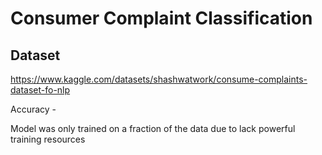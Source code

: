 # Consumer Complaint Classification 

## Dataset
https://www.kaggle.com/datasets/shashwatwork/consume-complaints-dataset-fo-nlp

Accuracy - 

Model was only trained on a fraction of the data due to lack powerful training resources
